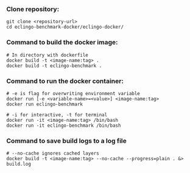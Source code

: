 ### Clone repository:
```
git clone <repository-url>
cd eclingo-benchmark-docker/eclingo-docker/
```

### Command to build the docker image:
```
# In directory with dockerfile
docker build -t <image-name:tag> .
docker build -t eclingo-benchmark .
```

### Command to run the docker container:
```
# -e is flag for overwriting environment variable
docker run [-e <variable-name>=<value>] <image-name:tag>
docker run eclingo-benchmark 

# -i for interactive, -t for terminal
docker run -it <image-name:tag> /bin/bash
docker run -it eclingo-benchmark /bin/bash
```

### Command to save build logs to a log file
```
# --no-cache ignores cached layers
docker build -t <image-name:tag> --no-cache --progress=plain . &> build.log
```
